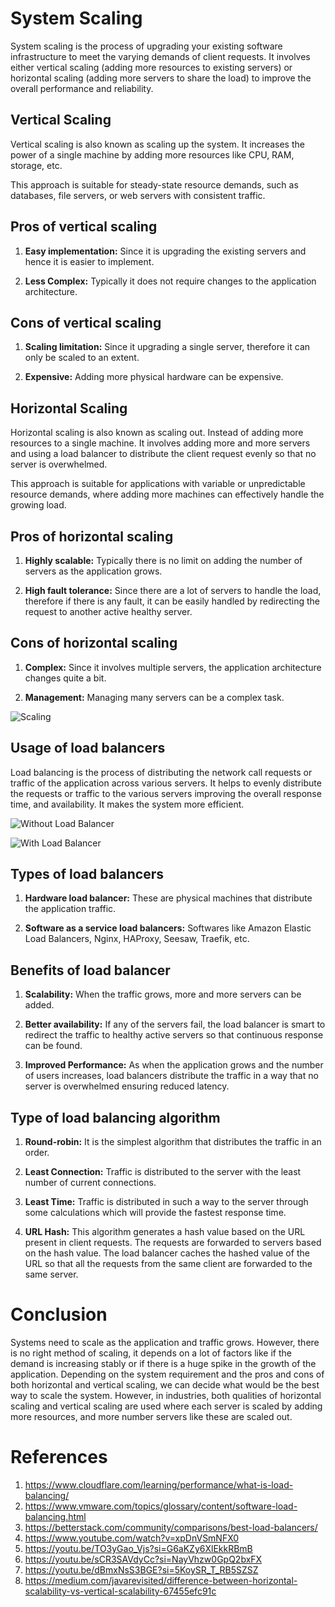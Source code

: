# System Scaling

System scaling is the process of upgrading your existing software infrastructure to meet the varying demands of client requests. It involves either vertical scaling (adding more resources to existing servers) or horizontal scaling (adding more servers to share the load) to improve the overall performance and reliability.

## Vertical Scaling

Vertical scaling is also known as scaling up the system. It increases the power of a single machine by adding more resources like CPU, RAM, storage, etc.

This approach is suitable for steady-state resource demands, such as databases, file servers, or web servers with consistent traffic.

## Pros of vertical scaling

1. **Easy implementation:** Since it is upgrading the existing servers and hence it is easier to implement.

2. **Less Complex:** Typically it does not require changes to the application architecture.

## Cons of vertical scaling

1. **Scaling limitation:** Since it upgrading a single server, therefore it can only be scaled to an extent.

2. **Expensive:** Adding more physical hardware can be expensive.

## Horizontal Scaling

Horizontal scaling is also known as scaling out. Instead of adding more resources to a single machine. It involves adding more and more servers and using a load balancer to distribute the client request evenly so that no server is overwhelmed.

This approach is suitable for applications with variable or unpredictable resource demands, where adding more machines can effectively handle the growing load.

## Pros of horizontal scaling

1. **Highly scalable:** Typically there is no limit on adding the number of servers as the application grows.

2. **High fault tolerance:** Since there are a lot of servers to handle the load, therefore if there is any fault, it can be easily handled by redirecting the request to another active healthy server.

## Cons of horizontal scaling

1. **Complex:** Since it involves multiple servers, the application architecture changes quite a bit.

2. **Management:** Managing many servers can be a complex task.

![Scaling](https://miro.medium.com/v2/resize:fit:1400/format:webp/1*gee5Zkih2dZ7tYWRgmRbkw.png)

## Usage of load balancers

Load balancing is the process of distributing the network call requests or traffic of the application across various servers. It helps to evenly distribute the requests or traffic to the various servers improving the overall response time, and availability. It makes the system more efficient.

![Without Load Balancer](/assets/withoutLB.png)

![With Load Balancer](/assets/withLB.png)

## Types of load balancers

1. **Hardware load balancer:** These are physical machines that distribute the application traffic.

2. **Software as a service load balancers:** Softwares like Amazon Elastic Load Balancers, Nginx, HAProxy, Seesaw, Traefik, etc.

## Benefits of load balancer

1. **Scalability:** When the traffic grows, more and more servers can be added.

2. **Better availability:** If any of the servers fail, the load balancer is smart to redirect the traffic to healthy active servers so that continuous response can be found.

3. **Improved Performance:** As when the application grows and the number of users increases, load balancers distribute the traffic in a way that no server is overwhelmed ensuring reduced latency.

## Type of load balancing algorithm

1. **Round-robin:** It is the simplest algorithm that distributes the traffic in an order.

2. **Least Connection:** Traffic is distributed to the server with the least number of current connections.

3. **Least Time:** Traffic is distributed in such a way to the server through some calculations which will provide the fastest response time.

4. **URL Hash:** This algorithm generates a hash value based on the URL present in client requests. The requests are forwarded to servers based on the hash value. The load balancer caches the hashed value of the URL so that all the requests from the same client are forwarded to the same server.

# Conclusion

Systems need to scale as the application and traffic grows. However, there is no right method of scaling, it depends on a lot of factors like if the demand is increasing stably or if there is a huge spike in the growth of the application. Depending on the system requirement and the pros and cons of both horizontal and vertical scaling, we can decide what would be the best way to scale the system.
However, in industries, both qualities of horizontal scaling and vertical scaling are used where each server is scaled by adding more resources, and more number servers like these are scaled out.

# References

1. https://www.cloudflare.com/learning/performance/what-is-load-balancing/
2. https://www.vmware.com/topics/glossary/content/software-load-balancing.html
3. https://betterstack.com/community/comparisons/best-load-balancers/
4. https://www.youtube.com/watch?v=xpDnVSmNFX0
5. https://youtu.be/TO3yGao_Vjs?si=G6aKZy6XlEkkRBmB
6. https://youtu.be/sCR3SAVdyCc?si=NayVhzw0GpQ2bxFX
7. https://youtu.be/dBmxNsS3BGE?si=5KoySR_T_RB5SZSZ
8. https://medium.com/javarevisited/difference-between-horizontal-scalability-vs-vertical-scalability-67455efc91c
